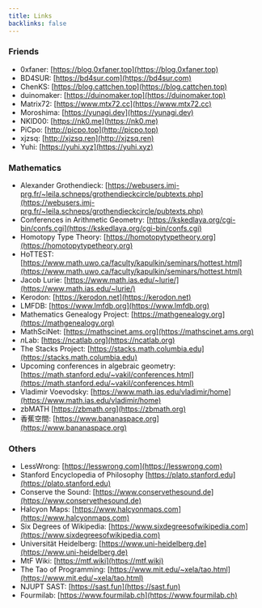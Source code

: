 ```yaml
---
title: Links
backlinks: false
---
```


### Friends

- 0xfaner: [https://blog.0xfaner.top](https://blog.0xfaner.top)
- BD4SUR: [https://bd4sur.com](https://bd4sur.com)
- ChenKS: [https://blog.cattchen.top](https://blog.cattchen.top)
- duinomaker: [https://duinomaker.top](https://duinomaker.top)
- Matrix72: [https://www.mtx72.cc](https://www.mtx72.cc)
- Moroshima: [https://yunagi.dev](https://yunagi.dev)
- NKID00: [https://nk0.me](https://nk0.me)
- PiCpo: [http://picpo.top](http://picpo.top)
- xjzsq: [http://xjzsq.ren](http://xjzsq.ren)
- Yuhi: [https://yuhi.xyz](https://yuhi.xyz)

### Mathematics

- Alexander Grothendieck: [https://webusers.imj-prg.fr/~leila.schneps/grothendieckcircle/pubtexts.php](https://webusers.imj-prg.fr/~leila.schneps/grothendieckcircle/pubtexts.php)
- Conferences in Arithmetic Geometry: [https://kskedlaya.org/cgi-bin/confs.cgi](https://kskedlaya.org/cgi-bin/confs.cgi)
- Homotopy Type Theory: [https://homotopytypetheory.org](https://homotopytypetheory.org)
- HoTTEST: [https://www.math.uwo.ca/faculty/kapulkin/seminars/hottest.html](https://www.math.uwo.ca/faculty/kapulkin/seminars/hottest.html)
- Jacob Lurie: [https://www.math.ias.edu/~lurie/](https://www.math.ias.edu/~lurie/)
- Kerodon: [https://kerodon.net](https://kerodon.net)
- LMFDB: [https://www.lmfdb.org](https://www.lmfdb.org)
- Mathematics Genealogy Project: [https://mathgenealogy.org](https://mathgenealogy.org)
- MathSciNet: [https://mathscinet.ams.org](https://mathscinet.ams.org)
- $n$Lab: [https://ncatlab.org](https://ncatlab.org)
- The Stacks Project: [https://stacks.math.columbia.edu](https://stacks.math.columbia.edu)
- Upcoming conferences in algebraic geometry: [https://math.stanford.edu/~vakil/conferences.html](https://math.stanford.edu/~vakil/conferences.html)
- Vladimir Voevodsky: [https://www.math.ias.edu/vladimir/home](https://www.math.ias.edu/vladimir/home)
- zbMATH [https://zbmath.org](https://zbmath.org)
- 香蕉空間: [https://www.bananaspace.org](https://www.bananaspace.org)

### Others

- LessWrong: [https://lesswrong.com](https://lesswrong.com)
- Stanford Encyclopedia of Philosophy [https://plato.stanford.edu](https://plato.stanford.edu)
- Conserve the Sound: [https://www.conservethesound.de](https://www.conservethesound.de)
- Halcyon Maps: [https://www.halcyonmaps.com](https://www.halcyonmaps.com)
- Six Degrees of Wikipedia: [https://www.sixdegreesofwikipedia.com](https://www.sixdegreesofwikipedia.com)
- Universität Heidelberg: [https://www.uni-heidelberg.de](https://www.uni-heidelberg.de)
- MtF Wiki: [https://mtf.wiki](https://mtf.wiki)
- The Tao of Programming: [https://www.mit.edu/~xela/tao.html](https://www.mit.edu/~xela/tao.html)
- NJUPT SAST: [https://sast.fun](https://sast.fun)
- Fourmilab: [https://www.fourmilab.ch](https://www.fourmilab.ch)
